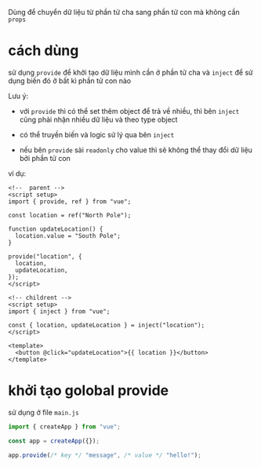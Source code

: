 Dùng để chuyển dữ liệu từ phần tử cha sang phần tử con mà không cần `props`

# cách dùng

sử dụng `provide` để khởi tạo dữ liệu mình cần ở phần tử cha và `inject` để
sử dụng biến đó ở bất kì phần tử con nào

Lưu ý:

- với `provide` thì có thể set thêm object để trả về nhiều, thì bên `inject` cũng phải nhận nhiều dữ liệu và theo type object

- có thể truyền biến và logic sử lý qua bên `inject`

- nếu bên `provide` sài `readonly` cho value thì sẽ không thể thay đổi dữ liệu bởi phần tử con

ví dụ:

```vue
<!--  parent -->
<script setup>
import { provide, ref } from "vue";

const location = ref("North Pole");

function updateLocation() {
  location.value = "South Pole";
}

provide("location", {
  location,
  updateLocation,
});
</script>
```

```vue
<!-- childrent -->
<script setup>
import { inject } from "vue";

const { location, updateLocation } = inject("location");
</script>

<template>
  <button @click="updateLocation">{{ location }}</button>
</template>
```

# khởi tạo golobal provide

sử dụng ở file `main.js`

```js
import { createApp } from "vue";

const app = createApp({});

app.provide(/* key */ "message", /* value */ "hello!");
```
